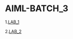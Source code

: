 # AIML-BATCH_3
1.[LAB_1](https://github.com/Saisuhaschandra/AIML-LAB/blob/main/LAB_part1.ipynb) 

2.[LAB_2](https://github.com/Saisuhaschandra/AIML-LAB/blob/main/LAB_2.ipynb)

